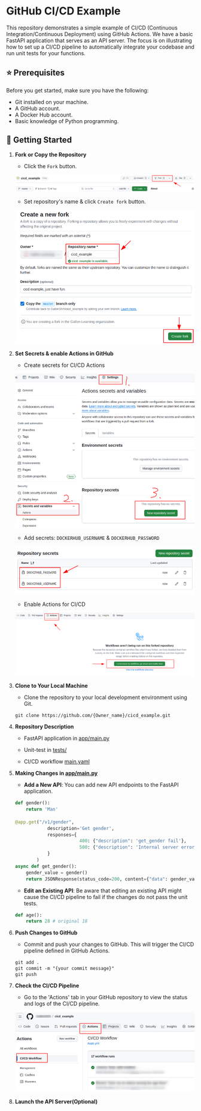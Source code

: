 # GitHub CI/CD Example

This repository demonstrates a simple example of CI/CD (Continuous Integration/Continuous Deployment) using GitHub Actions. We have a basic FastAPI application that serves as an API server. The focus is on illustrating how to set up a CI/CD pipeline to automatically integrate your codebase and run unit tests for your functions.

## :star: Prerequisites

Before you get started, make sure you have the following:
- Git installed on your machine.
- A GitHub account.
- A Docker Hub account.
- Basic knowledge of Python programming.

## :rocket: Getting Started

1. **Fork or Copy the Repository**
    - Click the `Fork` button.

    ![](./doc/images/fork-01.png)

    - Set repository's name & click `Create fork` button.

    ![](./doc/images/fork-02.png)


2. **Set Secrets & enable Actions in GitHub**
    - Create secrets for CI/CD Actions

    ![](./doc/images/Set-secret-01.png)

    - Add secrets: `DOCKERHUB_USERNAME` & `DOCKERHUB_PASSWORD`

    ![](./doc/images/Set-secret-02.png)

    - Enable Actions for CI/CD

    ![](./doc/images/enable-actions-01.png)


3. **Clone to Your Local Machine**
    - Clone the repository to your local development environment using Git.

    ```linux
    git clone https://github.com/{Owner_name}/cicd_example.git
    ```


4. **Repository Description**
    - FastAPI application in [app/main.py](./app/main.py)

    - Unit-test in [tests/](./tests/)

    - CI/CD workflow [main.yaml](./.github/workflows/main.yml)


5. **Making Changes in [app/main.py](./app/main.py)**
    - **Add a New API**: You can add new API endpoints to the FastAPI application.

    ```python
    def gender():
        return 'Man'

    @app.get("/v1/gender",
                description='Get gender',
                responses={
                            400: {"description": 'get_gender fail'},
                            500: {"description": 'Internal server error'}
                }
            )
    async def get_gender():
        gender_value = gender()
        return JSONResponse(status_code=200, content={"data": gender_value})
    ```
    - **Edit an Existing API**: Be aware that editing an existing API might cause the CI/CD pipeline to fail if the changes do not pass the unit tests.

    ```python
    def age():
        return 28 # original 18
    ```


6. **Push Changes to GitHub**
    - Commit and push your changes to GitHub. This will trigger the CI/CD pipeline defined in GitHub Actions.

    ```linux
    git add .
    git commit -m "{your commit message}"
    git push
    ```


7. **Check the CI/CD Pipeline**
    - Go to the 'Actions' tab in your GitHub repository to view the status and logs of the CI/CD pipeline.

    ![](./doc/images/cicd-workflow-01.png)


8. **Launch the API Server(Optional)**


